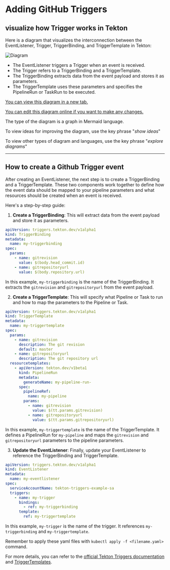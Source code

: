 # Adding GitHub Triggers

## visualize how Trigger works in Tekton

Here is a diagram that visualizes the interconnection between the EventListener, Trigger, TriggerBinding, and TriggerTemplate in Tekton:

![Diagram](https://showme.redstarplugin.com/d/s5CJsTeI)

- The EventListener triggers a Trigger when an event is received.
- The Trigger refers to a TriggerBinding and a TriggerTemplate.
- The TriggerBinding extracts data from the event payload and stores it as parameters.
- The TriggerTemplate uses these parameters and specifies the PipelineRun or TaskRun to be executed.

[You can view this diagram in a new tab.](https://showme.redstarplugin.com/d/s5CJsTeI)

[You can edit this diagram online if you want to make any changes.](https://showme.redstarplugin.com/s/c2mkRQ1X)

The type of the diagram is a graph in Mermaid language. 

To view ideas for improving the diagram, use the key phrase "*show ideas*"

To view other types of diagram and languages, use the key phrase "*explore diagrams*"

---

## How to create a Github Trigger event

After creating an EventListener, the next step is to create a TriggerBinding and a TriggerTemplate. These two components work together to define how the event data should be mapped to your pipeline parameters and what resources should be created when an event is received.

Here's a step-by-step guide:

1. **Create a TriggerBinding**: This will extract data from the event payload and store it as parameters.

```yaml
apiVersion: triggers.tekton.dev/v1alpha1
kind: TriggerBinding
metadata:
  name: my-triggerbinding
spec:
  params:
    - name: gitrevision
      value: $(body.head_commit.id)
    - name: gitrepositoryurl
      value: $(body.repository.url)
```

In this example, `my-triggerbinding` is the name of the TriggerBinding. It extracts the `gitrevision` and `gitrepositoryurl` from the event payload.

2. **Create a TriggerTemplate**: This will specify what Pipeline or Task to run and how to map the parameters to the Pipeline or Task.

```yaml
apiVersion: triggers.tekton.dev/v1alpha1
kind: TriggerTemplate
metadata:
  name: my-triggertemplate
spec:
  params:
    - name: gitrevision
      description: The git revision
      default: master
    - name: gitrepositoryurl
      description: The git repository url
  resourcetemplates:
    - apiVersion: tekton.dev/v1beta1
      kind: PipelineRun
      metadata:
        generateName: my-pipeline-run-
      spec:
        pipelineRef:
          name: my-pipeline
        params:
          - name: gitrevision
            value: $(tt.params.gitrevision)
          - name: gitrepositoryurl
            value: $(tt.params.gitrepositoryurl)
```

In this example, `my-triggertemplate` is the name of the TriggerTemplate. It defines a PipelineRun for `my-pipeline` and maps the `gitrevision` and `gitrepositoryurl` parameters to the pipeline parameters.

3. **Update the EventListener**: Finally, update your EventListener to reference the TriggerBinding and TriggerTemplate.

```yaml
apiVersion: triggers.tekton.dev/v1alpha1
kind: EventListener
metadata:
  name: my-eventlistener
spec:
  serviceAccountName: tekton-triggers-example-sa
  triggers:
    - name: my-trigger
      bindings:
        - ref: my-triggerbinding
      template:
        ref: my-triggertemplate
```

In this example, `my-trigger` is the name of the trigger. It references `my-triggerbinding` and `my-triggertemplate`.

Remember to apply these yaml files with `kubectl apply -f <filename.yaml>` command.

For more details, you can refer to the [official Tekton Triggers documentation](https://tekton.dev/docs/triggers/triggerbindings/) and [TriggerTemplates](https://tekton.dev/docs/triggers/triggertemplates/).

